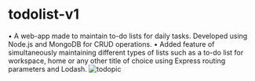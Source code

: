# todolist-v1
•	A web-app made to maintain to-do lists for daily tasks. Developed using Node.js and MongoDB for CRUD operations. 
•	Added feature of simultaneously maintaining different types of lists such as a to-do list for workspace, home or any other title of choice using Express routing parameters and Lodash.
![todopic](https://user-images.githubusercontent.com/98750072/208658709-494ca8ce-3641-4fa8-9f7f-6065ac5b75ae.jpg)
